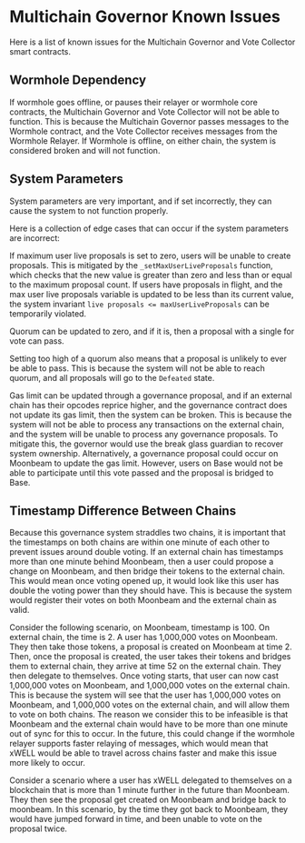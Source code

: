 # Multichain Governor Known Issues

Here is a list of known issues for the Multichain Governor and Vote Collector smart contracts.

## Wormhole Dependency

If wormhole goes offline, or pauses their relayer or wormhole core contracts, the Multichain Governor and Vote Collector
will not be able to function. This is because the Multichain Governor passes messages to the Wormhole contract, and the
Vote Collector receives messages from the Wormhole Relayer. If Wormhole is offline, on either chain, the system is
considered broken and will not function.

## System Parameters

System parameters are very important, and if set incorrectly, they can cause the system to not function properly.

Here is a collection of edge cases that can occur if the system parameters are incorrect:

If maximum user live proposals is set to zero, users will be unable to create proposals. This is mitigated by the
`_setMaxUserLiveProposals` function, which checks that the new value is greater than zero and less than or equal to the
maximum proposal count. If users have proposals in flight, and the max user live proposals variable is updated to be
less than its current value, the system invariant `live proposals <= maxUserLiveProposals` can be temporarily violated.

Quorum can be updated to zero, and if it is, then a proposal with a single for vote can pass.

Setting too high of a quorum also means that a proposal is unlikely to ever be able to pass. This is because the system
will not be able to reach quorum, and all proposals will go to the `Defeated` state.

Gas limit can be updated through a governance proposal, and if an external chain has their opcodes reprice higher, and
the governance contract does not update its gas limit, then the system can be broken. This is because the system will
not be able to process any transactions on the external chain, and the system will be unable to process any governance
proposals. To mitigate this, the governor would use the break glass guardian to recover system ownership. Alternatively,
a governance proposal could occur on Moonbeam to update the gas limit. However, users on Base would not be able to
participate until this vote passed and the proposal is bridged to Base.

## Timestamp Difference Between Chains

Because this governance system straddles two chains, it is important that the timestamps on both chains are within one
minute of each other to prevent issues around double voting. If an external chain has timestamps more than one minute
behind Moonbeam, then a user could propose a change on Moonbeam, and then bridge their tokens to the external chain.
This would mean once voting opened up, it would look like this user has double the voting power than they should have.
This is because the system would register their votes on both Moonbeam and the external chain as valid.

Consider the following scenario, on Moonbeam, timestamp is 100. On external chain, the time is 2. A user has 1,000,000
votes on Moonbeam. They then take those tokens, a proposal is created on Moonbeam at time 2. Then, once the proposal is
created, the user takes their tokens and bridges them to external chain, they arrive at time 52 on the external chain.
They then delegate to themselves. Once voting starts, that user can now cast 1,000,000 votes on Moonbeam, and 1,000,000
votes on the external chain. This is because the system will see that the user has 1,000,000 votes on Moonbeam, and
1,000,000 votes on the external chain, and will allow them to vote on both chains. The reason we consider this to be
infeasible is that Moonbeam and the external chain would have to be more than one minute out of sync for this to occur.
In the future, this could change if the wormhole relayer supports faster relaying of messages, which would mean that
xWELL would be able to travel across chains faster and make this issue more likely to occur.

Consider a scenario where a user has xWELL delegated to themselves on a blockchain that is more than 1 minute further in
the future than Moonbeam. They then see the proposal get created on Moonbeam and bridge back to moonbeam. In this
scenario, by the time they got back to Moonbeam, they would have jumped forward in time, and been unable to vote on the
proposal twice.
